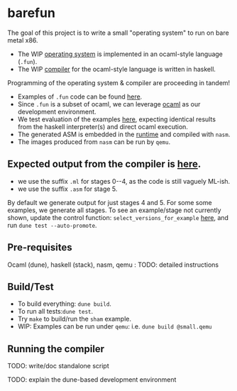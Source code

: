 # barefun

The goal of this project is to write a small "operating system" to run on bare metal x86.

- The WIP [operating system](test/examples/sham.fun) is implemented in an ocaml-style language (`.fun`).
- The WIP [compiler](haskell/README.md) for the ocaml-style language is written in haskell.

Programming of the operating system & compiler are proceeding in tandem!

- Examples of `.fun` code can be found [here](test/examples/README.md).
- Since `.fun` is a subset of ocaml, we can leverage [ocaml](ocaml/README.md) as our development environment.
- We test evaluation of the examples [here](test/evaluation/README.md), expecting identical results from the haskell interpreter(s) and direct ocaml execution.
- The generated ASM is embedded in the [runtime](x86/runtime.asm) and compiled with `nasm`.
- The images produced from `nasm` can be run by `qemu`.

## Expected output from the compiler is [here](test/expected).
- we use the suffix `.ml` for stages 0--4, as the code is still vaguely ML-ish.
- we use the suffix `.asm` for stage 5.

By default we generate output for just stages 4 and 5. For some some examples, we generate all stages.
To see an example/stage not currently shown, update the control function:
`select_versions_for_example` [here](test/compile-examples/generate/main.ml), and run `dune test --auto-promote`.

## Pre-requisites

Ocaml (dune), haskell (stack), nasm, qemu : TODO: detailed instructions

## Build/Test

- To build everything: `dune build`.
- To run all tests:`dune test`.
- Try `make` to build/run the `sham` example.
- WIP: Examples can be run under `qemu`: i.e. `dune build @small.qemu`

## Running the compiler

TODO: write/doc standalone script

TODO: explain the dune-based development environment
